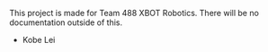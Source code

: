 This project is made for Team 488 XBOT Robotics. There will be no documentation outside of this.

- Kobe Lei